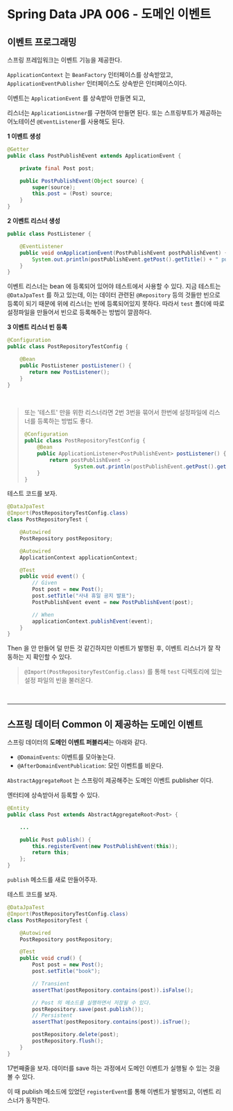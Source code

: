 # Spring Data JPA 006 - 도메인 이벤트





## 이벤트 프로그래밍

스프링 프레임워크는 이벤트 기능을 제공한다. 

`ApplicationContext` 는 `BeanFactory` 인터페이스를 상속받았고, `ApplicationEventPublisher` 인터페이스도 상속받은 인터페이스이다.

이벤트는 `ApplicationEvent` 를 상속받아 만들면 되고,

리스너는 `ApplicationListner`를 구현하여 만들면 된다. 또는 스프링부트가 제공하는 어노테이션 `@EventListener`를 사용해도 된다.



**1 이벤트 생성**

```java
@Getter
public class PostPublishEvent extends ApplicationEvent {

    private final Post post;

    public PostPublishEvent(Object source) {
        super(source);
        this.post = (Post) source;
    }
}
```

**2 이벤트 리스너 생성**

```java
public class PostListener {

    @EventListener
    public void onApplicationEvent(PostPublishEvent postPublishEvent) {
        System.out.println(postPublishEvent.getPost().getTitle() + " published.");
    }
}
```

이벤트 리스너는 bean 에 등록되어 있어야 테스트에서 사용할 수 있다. 지금 테스트는 `@DataJpaTest` 를 하고 있는데, 이는 데이터 관련된 `@Repository` 등의 것들만 빈으로 등록이 되기 때문에 위에 리스너는 빈에 등록되어있지 못하다. 따라서 `test` 폴더에 따로 설정파일을 만들어서 빈으로 등록해주는 방법이 깔끔하다.



**3 이벤트 리스너 빈 등록**

```java
@Configuration
public class PostRepositoryTestConfig {

    @Bean
    public PostListener postListener() {
       return new PostListener();
    }
}
```

<br />

> 또는 '테스트' 만을 위한 리스너라면  2번 3번을 묶어서 한번에 설정파일에 리스너를 등록하는 방법도 좋다.
>
> ```java
> @Configuration
> public class PostRepositoryTestConfig {
>     @Bean
>     public ApplicationListener<PostPublishEvent> postListener() {
>         return postPublishEvent ->
>                 System.out.println(postPublishEvent.getPost().getTitle() + " published.");
>     }
> }
> ```



테스트 코드를 보자.

```java
@DataJpaTest
@Import(PostRepositoryTestConfig.class)
class PostRepositoryTest {

    @Autowired
    PostRepository postRepository;

    @Autowired
    ApplicationContext applicationContext;

    @Test
    public void event() {
      	// Given
        Post post = new Post();
        post.setTitle("사내 휴일 공지 발표");
        PostPublishEvent event = new PostPublishEvent(post);

      	// When
        applicationContext.publishEvent(event);
    }
}
```

Then 을 안 만들어 덜 만든 것 같긴하지만 이벤트가 발행된 후, 이벤트 리스너가 잘 작동하는 지 확인할 수 있다.

> `@Import(PostRepositoryTestConfig.class)` 를 통해 `test` 디렉토리에 있는 설정 파일의 빈을 불러온다.



<br />

---

## 스프링 데이터 Common 이 제공하는 도메인 이벤트



스프링 데이터의 **도메인 이벤트 퍼블리셔**는 아래와 같다.

* `@DomainEvents`: 이벤트를 모아놓는다.
* `@AfterDomainEventPublication`:  모인 이벤트를 비운다.



`AbstractAggregateRoot` 는 스프링이 제공해주는 도메인 이벤트 publisher 이다.

엔터티에 상속받아서 등록할 수 있다.

```java
@Entity
public class Post extends AbstractAggregateRoot<Post> {

    ...

    public Post publish() {
        this.registerEvent(new PostPublishEvent(this));
        return this;
    };
}
```

`publish` 메소드를 새로 만들어주자.



테스트 코드를 보자.

```java
@DataJpaTest
@Import(PostRepositoryTestConfig.class)
class PostRepositoryTest {

    @Autowired
    PostRepository postRepository;

    @Test
    public void crud() {
        Post post = new Post();
        post.setTitle("book");

        // Transient
        assertThat(postRepository.contains(post)).isFalse();

      	// Post 의 메소드를 실행하면서 저장될 수 있다.
        postRepository.save(post.publish());
        // Persistent
        assertThat(postRepository.contains(post)).isTrue();

        postRepository.delete(post);
        postRepository.flush();
    }
}
```

17번째줄을 보자. 데이터를 save 하는 과정에서 도메인 이벤트가 실행될 수 있는 것을 볼 수 있다.

이 때 publish 메소드에 있었던 `registerEvent`를 통해 이벤트가 발행되고, 이벤트 리스너가 동작한다.

